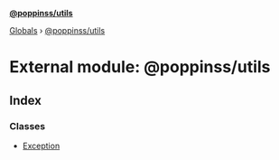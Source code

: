 **[@poppinss/utils](../README.md)**

[Globals](../README.md) › [@poppinss/utils](_poppinss_utils.md)

# External module: @poppinss/utils

## Index

### Classes

* [Exception](../classes/_poppinss_utils.exception.md)